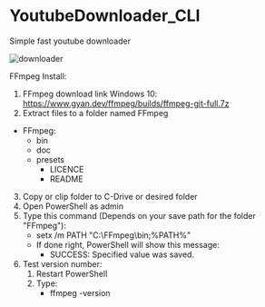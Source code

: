 # YoutubeDownloader_CLI
Simple fast youtube downloader

![downloader](https://user-images.githubusercontent.com/50791042/126369283-916472a2-5333-44a2-bf3b-d51b30e5da33.PNG)

FFmpeg Install:
1. FFmpeg download link Windows 10: https://www.gyan.dev/ffmpeg/builds/ffmpeg-git-full.7z
2. Extract files to a folder named FFmpeg
- FFmpeg:
  - bin
  - doc
  - presets
    - LICENCE
    - README
3. Copy or clip folder to C-Drive or desired folder
4. Open PowerShell as admin
5. Type this command (Depends on your save path for the folder "FFmpeg"):
    - setx /m PATH "C:\FFmpeg\bin;%PATH%"
    - If done right, PowerShell will show this message:
        - SUCCESS: Specified value was saved.
6. Test version number:
    1. Restart PowerShell
    2. Type: 
        - ffmpeg -version
